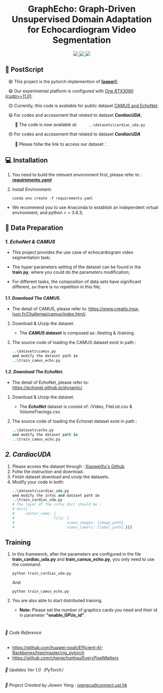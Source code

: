 <div align=center>
<h1> GraphEcho: Graph-Driven Unsupervised Domain Adaptation for Echocardiogram Video Segmentation </h1>
</div>
<div align=center>

<a src="https://img.shields.io/badge/%F0%9F%93%96-ICCV_2023-8A2BE2.svg?style=flat-square" href="https://arxiv.org/abs/2309.11145">
<img src="https://img.shields.io/badge/%F0%9F%93%96-ICCV_2023-8A2BE2.svg?style=flat-square">
</a>
   
<a src="https://img.shields.io/badge/%F0%9F%9A%80-xmed_Lab-ed6c00.svg?style=flat-square" href="https://xmengli.github.io/">
<img src="https://img.shields.io/badge/%F0%9F%9A%80-xmed_Lab-ed6c00.svg?style=flat-square">
</a>

<a src="https://img.shields.io/badge/%F0%9F%9A%80-XiaoweiXu's Github-blue.svg?style=flat-square" href="https://github.com/XiaoweiXu/CardiacUDA-dataset">
<img src="https://img.shields.io/badge/%F0%9F%9A%80-XiaoweiXu's Github-blue.svg?style=flat-square">
</a>

</div>


## :hammer: PostScript
&ensp; :smile: This project is the pytorch implemention of **[[paper](https://arxiv.org/abs/2309.11145)]**;

&ensp; :laughing: Our experimental platform is configured with <u>One *RTX3090 (cuda>=11.0)*</u>; 

&ensp; :blush: Currently, this code is avaliable for public dataset <u>CAMUS and EchoNet</u>;

&ensp; :smiley: For codes and accessment that related to dataset ***CardiacUDA***;

&ensp; &ensp; &ensp;    **:eyes:** The code is now available at:
&ensp; &ensp; &ensp;       ```
                            ..\datasets\cardiac_uda.py
                           ```

&ensp; :heart_eyes: For codes and accessment that related to dataset ***CardiacUDA***

&ensp; &ensp; &ensp;    **:eyes:** Please follw the link to access our dataset：


## :computer: Installation


1. You need to build the relevant environment first, please refer to : [**requirements.yaml**](requirements.yaml)

2. Install Environment:
    ```
    conda env create -f requirements.yaml
    ```

+ We recommend you to use Anaconda to establish an independent virtual environment, and python > = 3.8.3; 


## :blue_book: Data Preparation

### *1. EchoNet & CAMUS*
 * This project provides the use case of echocardiogram video segmentation task;

 * The hyper parameters setting of the dataset can be found in the **train.py**, where you could do the parameters modification;

 * For different tasks, the composition of data sets have significant different, so there is no repetition in this file;


#### *1.1. Download The **CAMUS**.*
 * The detail of CAMUS, please refer to: https://www.creatis.insa-lyon.fr/Challenge/camus/index.html/.

 1. Download & Unzip the dataset.

    - The ***CAMUS dataset*** is composed as: /testing & /training.

 2. The source code of loading the CAMUS dataset exist in path :

    ```python
    ..\datasets\camus.py
    and modify the dataset path in
    ..\train_camus_echo.py
    ```

#### *1.2. Download The **EchoNet**.*

 * The detail of EchoNet, please refer to: https://echonet.github.io/dynamic/.

 1. Download & Unzip the dataset.

    - The ***EchoNet*** dataset is consist of: /Video, FileList.csv & VolumeTracings.csv.

 2. The source code of loading the Echonet dataset exist in path :

    ```python
    ..\datasets\echo.py
    and modify the dataset path in
    ..\train_camus_echo.py
    ```

## *2. CardiacUDA*
 1.  Please access the dataset through : [XiaoweiXu's Github](https://github.com/XiaoweiXu/CardiacUDA-dataset)
 2.  Follw the instruction and download.
 3.  Finish dataset download and unzip the datasets.
 4.  Modify your code in both:
        ```python
        ..\datasets\cardiac_uda.py
        and modify the infos and dataset path in
        ..\train_cardiac_uda.py
        # The layer of the infos dict should be :
        # dict{
        #     center_name: {
        #                  file: {
        #                        views_images: {image_path},
        #                        views_labels: {label_path},}}}
        ```
## Training

1. In this framework, after the parameters are configured in the file **train_cardiac_uda.py** and **train_camus_echo.py**, you only need to use the command:

    ```shell
    python train_cardiac_uda.py
    ```
    And
    ```shell
    python train_camus_echo.py
    ```

2. You are also able to start distributed training. 

   - **Note:** Please set the number of graphics cards you need and their id in parameter **"enable_GPUs_id"**.

#


###### :rocket: Code Reference 
  - https://github.com/huawei-noah/Efficient-AI-Backbones/tree/master/vig_pytorch
  - https://github.com/chengchunhsu/EveryPixelMatters 

###### :rocket: Updates Ver 1.0（PyTorch）
###### :rocket: Project Created by Jiewen Yang : jyangcu@connect.ust.hk